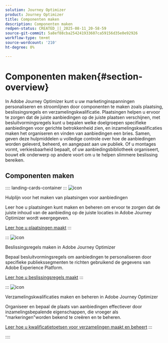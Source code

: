 ```yaml
---
solution: Journey Optimizer
product: Journey Optimizer
title: Componenten maken
description: Componenten maken
redpen-status: CREATED_||_2025-08-11_20-58-59
source-git-commit: 5a8ef88cba254241933607ca59156d35e0e92926
workflow-type: tm+mt
source-wordcount: '210'
ht-degree: 0%

---
```



# Componenten maken{#section-overview}

In Adobe Journey Optimizer kunt u uw marketinginspanningen personaliseren en stroomlijnen door componenten te maken zoals plaatsing, beslissingsregels en verzamelingskwalificatie. Plaatsingen helpen u ervoor te zorgen dat de juiste aanbiedingen op de juiste plaatsen verschijnen, met besluitvormingsregels kunt u bepalen welke doelgroepen specifieke aanbiedingen voor gerichte betrokkenheid zien, en inzamelingskwalificaties maken het organiseren en vinden van aanbiedingen een bries. Samen, geven deze hulpmiddelen u volledige controle over hoe de aanbiedingen worden geleverd, beheerd, en aangepast aan uw publiek. Of u montages vormt, verkiesbaarheid bepaalt, of uw aanbiedingsbibliotheek organiseert, bouwt elk onderwerp op andere voort om u te helpen slimmere beslissing bereiken.

## Componenten maken

:::: landing-cards-container
:::
![icon](https://cdn.experienceleague.adobe.com/icons/list-check.svg?lang=nl-NL)

Hulplijn voor het maken van plaatsingen voor aanbiedingen

Leer hoe u plaatsingen kunt maken en beheren om ervoor te zorgen dat de juiste inhoud van de aanbieding op de juiste locaties in Adobe Journey Optimizer wordt weergegeven.

[Leer hoe u plaatsingen maakt](../using/offers/offer-library/creating-placements.md)
:::

:::
![icon](https://cdn.experienceleague.adobe.com/icons/bullseye.svg?lang=nl-NL)

Beslissingsregels maken in Adobe Journey Optimizer

Bepaal besluitvormingsregels om aanbiedingen te personaliseren door specifieke publiekssegmenten te richten gebruikend de gegevens van Adobe Experience Platform.

[Leer hoe u beslissingsregels maakt](../using/offers/offer-library/creating-decision-rules.md)
:::

:::
![icon](https://cdn.experienceleague.adobe.com/icons/tags.svg?lang=nl-NL)

Verzamelingskwalificaties maken en beheren in Adobe Journey Optimizer

Organiseer en bepaal de plaats van aanbiedingen effectiever door inzamelingsbepalende eigenschappen, die vroeger als &quot;markeringen&quot;worden bekend te creëren en te beheren.

[Leer hoe u kwalificatietoetsen voor verzamelingen maakt en beheert](../using/offers/offer-library/creating-tags.md)
:::

::::
